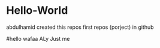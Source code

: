# Hello-World
abdulhamid created this repos
first repos (porject) in github


#hello wafaa ALy
Just me
